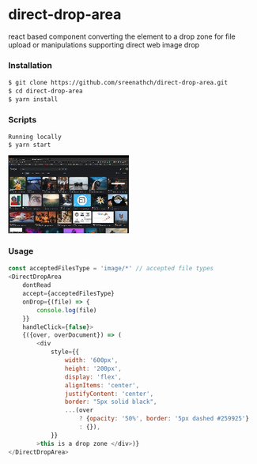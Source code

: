 # direct-drop-area
react based component converting the element to a drop zone for file upload or manipulations supporting direct web image drop

### Installation

```sh
$ git clone https://github.com/sreenathch/direct-drop-area.git
$ cd direct-drop-area
$ yarn install
```

### Scripts
```
Running locally
$ yarn start
```

![sample](./direct-drop-area.gif)

### Usage
```javascript
const acceptedFilesType = 'image/*' // accepted file types
<DirectDropArea
    dontRead
    accept={acceptedFilesType}
    onDrop={(file) => {
        console.log(file)
    }}
    handleClick={false}>
    {({over, overDocument}) => (
        <div
            style={{
                width: '600px',
                height: '200px',
                display: 'flex',
                alignItems: 'center',
                justifyContent: 'center',
                border: "5px solid black",
                ...(over
                    ? {opacity: '50%', border: '5px dashed #259925'}
                    : {}),
            }}
        >this is a drop zone </div>)}
</DirectDropArea>
```
